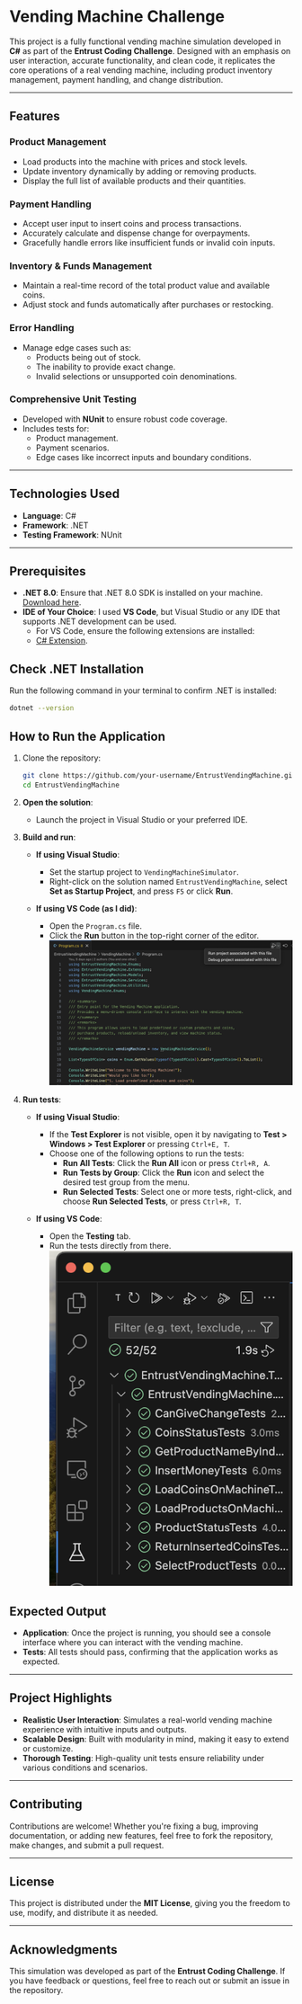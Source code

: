 # Vending Machine Challenge

This project is a fully functional vending machine simulation developed in **C#** as part of the **Entrust Coding Challenge**. Designed with an emphasis on user interaction, accurate functionality, and clean code, it replicates the core operations of a real vending machine, including product inventory management, payment handling, and change distribution.

---

## Features

### Product Management
- Load products into the machine with prices and stock levels.
- Update inventory dynamically by adding or removing products.
- Display the full list of available products and their quantities.

### Payment Handling
- Accept user input to insert coins and process transactions.
- Accurately calculate and dispense change for overpayments.
- Gracefully handle errors like insufficient funds or invalid coin inputs.

### Inventory & Funds Management
- Maintain a real-time record of the total product value and available coins.
- Adjust stock and funds automatically after purchases or restocking.

### Error Handling
- Manage edge cases such as:
  - Products being out of stock.
  - The inability to provide exact change.
  - Invalid selections or unsupported coin denominations.

### Comprehensive Unit Testing
- Developed with **NUnit** to ensure robust code coverage.
- Includes tests for:
  - Product management.
  - Payment scenarios.
  - Edge cases like incorrect inputs and boundary conditions.

---

## Technologies Used
- **Language**: C#
- **Framework**: .NET
- **Testing Framework**: NUnit

---

## **Prerequisites**
  - **.NET 8.0**: Ensure that .NET 8.0 SDK is installed on your machine.  
  [Download here](https://dotnet.microsoft.com/download/dotnet/8.0).  
  - **IDE of Your Choice**: I used **VS Code**, but Visual Studio or any IDE that supports .NET development can be used.  
    - For VS Code, ensure the following extensions are installed:
    - [C# Extension](https://marketplace.visualstudio.com/items?itemName=ms-dotnettools.csharp).

## **Check .NET Installation**
Run the following command in your terminal to confirm .NET is installed:

```bash
dotnet --version
```

## How to Run the Application

1. Clone the repository:
   ```bash
   git clone https://github.com/your-username/EntrustVendingMachine.git
   cd EntrustVendingMachine
   ```

2. **Open the solution**:  
   - Launch the project in Visual Studio or your preferred IDE.

3. **Build and run**:  
   - **If using Visual Studio**:  
     - Set the startup project to `VendingMachineSimulator`.  
     - Right-click on the solution named `EntrustVendingMachine`, select **Set as Startup Project**, and press `F5` or click **Run**.  
  
   - **If using VS Code (as I did)**:  
     - Open the `Program.cs` file.  
     - Click the **Run** button in the top-right corner of the editor.
     ![alt text](RunProject.png)

4. **Run tests**:
   - **If using Visual Studio**:  
     - If the **Test Explorer** is not visible, open it by navigating to **Test > Windows > Test Explorer** or pressing `Ctrl+E, T`.  
     - Choose one of the following options to run the tests:  
       - **Run All Tests**: Click the **Run All** icon or press `Ctrl+R, A`.  
       - **Run Tests by Group**: Click the **Run** icon and select the desired test group from the menu.  
       - **Run Selected Tests**: Select one or more tests, right-click, and choose **Run Selected Tests**, or press `Ctrl+R, T`.  

   - **If using VS Code**:  
     - Open the **Testing** tab.  
     - Run the tests directly from there.
     ![alt text](TestingImage.png)

## Expected Output
  - **Application**: Once the project is running, you should see a console interface where you can interact with the vending machine.
  - **Tests**: All tests should pass, confirming that the application works as expected.

---

## Project Highlights

- **Realistic User Interaction**: Simulates a real-world vending machine experience with intuitive inputs and outputs.  
- **Scalable Design**: Built with modularity in mind, making it easy to extend or customize.  
- **Thorough Testing**: High-quality unit tests ensure reliability under various conditions and scenarios.  

---

## Contributing

Contributions are welcome! Whether you're fixing a bug, improving documentation, or adding new features, feel free to fork the repository, make changes, and submit a pull request.

---

## License

This project is distributed under the **MIT License**, giving you the freedom to use, modify, and distribute it as needed.

---

## Acknowledgments

This simulation was developed as part of the **Entrust Coding Challenge**. If you have feedback or questions, feel free to reach out or submit an issue in the repository.
